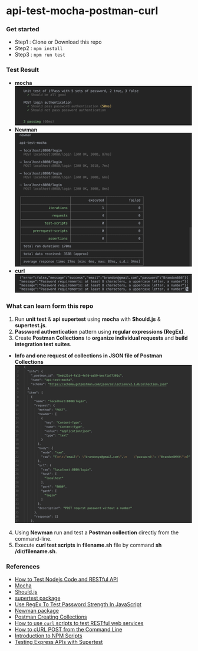 # api-test-mocha-postman-curl

### Get started
- Step1 : Clone or Download this repo
- Step2 : ```npm install```
- Step3 : ```npm run test```

### Test Result
- **mocha**
![Image of mocha](https://github.com/ioulungTsai/api-test-mocha/blob/master/images/mocha.png)
- **Newman**
![Image of newman](https://github.com/ioulungTsai/api-test-mocha/blob/master/images/newman.png)
- **curl**
![Image of curl](https://github.com/ioulungTsai/api-test-mocha/blob/master/images/curl.png)

### What can learn form this repo
1. Run **unit test** & **api supertest** using **mocha** with **Should.js** & **supertest.js**.
2. **Password authentication** pattern using **regular expressions (RegEx)**.
3. Create **Postman Collections** to **organize individual requests** and **build integration test suites**.
- **Info and one request of collections in JSON file of Postman Collections**
![Image of collections](https://github.com/ioulungTsai/api-test-mocha/blob/master/images/collections.png)
4. Using **Newman** run and test a **Postman collection** directly from the command-line.
5. Execute **curl test scripts** in **filename.sh** file by command **sh /dir/filename.sh**.

### References
- [How to Test Nodejs Code and RESTful API](https://codeforgeek.com/unit-testing-nodejs-application-using-mocha/?fbclid=IwAR2cgqTrEp-gzkq58RNZgHU49eQJbP3alG79e5U-J8iPV_bQWbkE4BCVm6c)
- [Mocha](https://mochajs.org/)
- [Should.js](https://shouldjs.github.io/)
- [supertest package](https://www.npmjs.com/package/supertest)
- [Use RegEx To Test Password Strength In JavaScript](https://www.thepolyglotdeveloper.com/2015/05/use-regex-to-test-password-strength-in-javascript/)
- [Newman package](https://www.npmjs.com/package/newman#command-line-options)
- [Postman Creating Collections](https://learning.getpostman.com/docs/postman/collections/creating_collections/)
- [How to use `curl` scripts to test RESTful web services](https://alvinalexander.com/web/using-curl-scripts-to-test-restful-web-services)
- [How to cURL POST from the Command Line](http://osxdaily.com/2017/01/30/curl-post-request-command-line-syntax/)
- [Introduction to NPM Scripts](https://www.freecodecamp.org/news/introduction-to-npm-scripts-1dbb2ae01633/)
- [Testing Express APIs with Supertest](https://www.codementor.io/knownasilya/testing-express-apis-with-supertest-du107mcv2)
